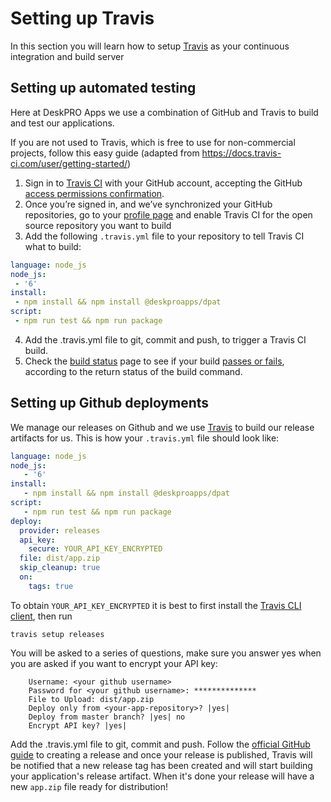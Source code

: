 # Setting up Travis

In this section you will learn how to setup [Travis](https://travis-ci.org/) as your continuous integration and build server

## Setting up automated testing

Here at DeskPRO Apps we use a combination of GitHub and Travis to build and test our applications.

If you are not used to Travis, which is free to use for non-commercial projects, follow this easy guide (adapted from https://docs.travis-ci.com/user/getting-started/)
 
 1. Sign in to [Travis CI](https://travis-ci.org/auth) with your GitHub account, accepting the GitHub [access permissions confirmation](https://docs.travis-ci.com/user/github-oauth-scopes).
 2. Once you’re signed in, and we’ve synchronized your GitHub repositories, go to your [profile page](https://travis-ci.org/profile) and enable Travis CI for the open source repository you want to build
 3. Add the following `.travis.yml` file to your repository to tell Travis CI what to build:
 
 ```yaml
language: node_js
node_js:
  - '6'
install:
  - npm install && npm install @deskproapps/dpat
script:
  - npm run test && npm run package
 ```
 
 4. Add the .travis.yml file to git, commit and push, to trigger a Travis CI build.
 5. Check the [build status](https://travis-ci.org/) page to see if your build [passes or fails](https://docs.travis-ci.com/user/customizing-the-build/#Breaking-the-Build), according to the return status of the build command.
 
## Setting up Github deployments
 
We manage our releases on Github and we use [Travis](https://travis-ci.org/) to build our release artifacts for us. This is how your `.travis.yml` file should look like:

```yaml
language: node_js
node_js:
   - '6'
install:
   - npm install && npm install @deskproapps/dpat
script:
   - npm run test && npm run package
deploy:
  provider: releases
  api_key:
    secure: YOUR_API_KEY_ENCRYPTED
  file: dist/app.zip
  skip_cleanup: true
  on:
    tags: true

```

To obtain `YOUR_API_KEY_ENCRYPTED` it is best to first install the [Travis CLI client](https://github.com/travis-ci/travis.rb#installation), then run 
    
    travis setup releases
    
You will be asked to a series of questions, make sure you answer yes when you are asked if you want to encrypt your API key:
    
```
    Username: <your github username>
    Password for <your github username>: **************
    File to Upload: dist/app.zip
    Deploy only from <your-app-repository>? |yes| 
    Deploy from master branch? |yes| no
    Encrypt API key? |yes| 
```    

Add the .travis.yml file to git, commit and push. Follow the [official GitHub guide](https://help.github.com/articles/creating-releases/) to creating a release and once your release is published, Travis will be notified
that a new release tag has been created and will start building your application's release artifact. When it's done your release will have a new `app.zip` file ready for distribution!
